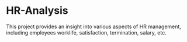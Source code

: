 # HR-Analysis
This project provides an insight into various aspects of HR management, including employees worklife, satisfaction, termination, salary, etc.
